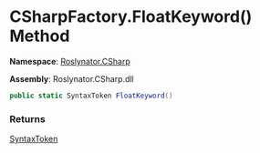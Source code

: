 # CSharpFactory\.FloatKeyword\(\) Method

**Namespace**: [Roslynator.CSharp](../../README.md)

**Assembly**: Roslynator\.CSharp\.dll

```csharp
public static SyntaxToken FloatKeyword()
```

### Returns

[SyntaxToken](https://docs.microsoft.com/en-us/dotnet/api/microsoft.codeanalysis.syntaxtoken)

